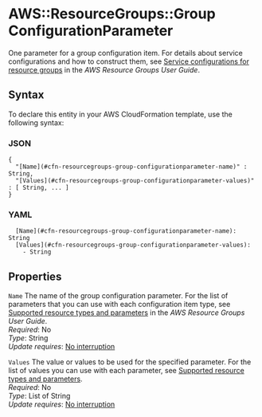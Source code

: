 # AWS::ResourceGroups::Group ConfigurationParameter<a name="aws-properties-resourcegroups-group-configurationparameter"></a>

One parameter for a group configuration item\. For details about service configurations and how to construct them, see [Service configurations for resource groups](https://docs.aws.amazon.com/ARG/latest/APIReference/about-slg.html) in the *AWS Resource Groups User Guide*\.

## Syntax<a name="aws-properties-resourcegroups-group-configurationparameter-syntax"></a>

To declare this entity in your AWS CloudFormation template, use the following syntax:

### JSON<a name="aws-properties-resourcegroups-group-configurationparameter-syntax.json"></a>

```
{
  "[Name](#cfn-resourcegroups-group-configurationparameter-name)" : String,
  "[Values](#cfn-resourcegroups-group-configurationparameter-values)" : [ String, ... ]
}
```

### YAML<a name="aws-properties-resourcegroups-group-configurationparameter-syntax.yaml"></a>

```
  [Name](#cfn-resourcegroups-group-configurationparameter-name): String
  [Values](#cfn-resourcegroups-group-configurationparameter-values): 
    - String
```

## Properties<a name="aws-properties-resourcegroups-group-configurationparameter-properties"></a>

`Name`  <a name="cfn-resourcegroups-group-configurationparameter-name"></a>
The name of the group configuration parameter\. For the list of parameters that you can use with each configuration item type, see [Supported resource types and parameters](https://docs.aws.amazon.com/ARG/latest/APIReference/about-slg.html#about-slg-types) in the *AWS Resource Groups User Guide*\.  
*Required*: No  
*Type*: String  
*Update requires*: [No interruption](https://docs.aws.amazon.com/AWSCloudFormation/latest/UserGuide/using-cfn-updating-stacks-update-behaviors.html#update-no-interrupt)

`Values`  <a name="cfn-resourcegroups-group-configurationparameter-values"></a>
The value or values to be used for the specified parameter\. For the list of values you can use with each parameter, see [Supported resource types and parameters](https://docs.aws.amazon.com/ARG/latest/APIReference/about-slg.html#about-slg-types)\.  
*Required*: No  
*Type*: List of String  
*Update requires*: [No interruption](https://docs.aws.amazon.com/AWSCloudFormation/latest/UserGuide/using-cfn-updating-stacks-update-behaviors.html#update-no-interrupt)